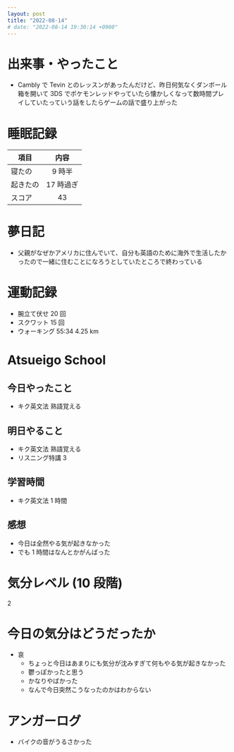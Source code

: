 ```yaml
---
layout: post
title: "2022-08-14"
# date: "2022-08-14 19:30:14 +0900"
---
```


# 出来事・やったこと
* Cambly で Tevin とのレッスンがあったんだけど、昨日何気なくダンボール箱を開いて 3DS でポケモンレッドやっていたら懐かしくなって数時間プレイしていたっていう話をしたらゲームの話で盛り上がった



# 睡眠記録

| 項目 | 内容 |
| --- | :---: |
| 寝たの | 9 時半 |
| 起きたの | 17 時過ぎ |
| スコア | 43 |



# 夢日記
* 父親がなぜかアメリカに住んでいて、自分も英語のために海外で生活したかったので一緒に住むことになろうとしていたところで終わっている



# 運動記録
* 腕立て伏せ 20 回
* スクワット 15 回
* ウォーキング 55:34 4.25 km



# Atsueigo School
## 今日やったこと
* キク英文法 熟語覚える

## 明日やること
* キク英文法 熟語覚える
* リスニング特講 3

## 学習時間
* キク英文法 1 時間

## 感想
* 今日は全然やる気が起きなかった
* でも 1 時間はなんとかがんばった



# 気分レベル (10 段階)
2



# 今日の気分はどうだったか
* 哀
    * ちょっと今日はあまりにも気分が沈みすぎて何もやる気が起きなかった
    * 鬱っぽかったと思う
    * かなりやばかった
    * なんで今日突然こうなったのかはわからない



# アンガーログ
* バイクの音がうるさかった
